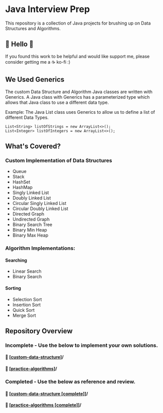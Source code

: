 # Java Interview Prep
This repository is a collection of Java projects for brushing up on Data Structures and Algorithms.

## 👋 Hello 👋
If you found this work to be helpful and would like support me, please consider getting me a ☕ ko-fi :)

## We Used Generics
The custom Data Structure and Algorithm Java classes are written with Generics. 
A Java class with Generics has a parameterized type which allows that Java class to use a different data type. 

Example: The Java List class uses Generics to allow us to define a list of different Data Types. 
```Java:
List<String> listOfStrings = new ArrayList<>();
List<Integer> listOfIntegers = new ArrayList<>();
```

## What's Covered?
### Custom Implementation of Data Structures
- Queue 
- Stack 
- HashSet
- HashMap
- Singly Linked List
- Doubly Linked List
- Circular Singly Linked List
- Circular Doubly Linked List
- Directed Graph
- Undirected Graph
- Binary Search Tree
- Binary Min Heap
- Binary Max Heap

### Algorithm Implementations:
#### Searching 
- Linear Search
- Binary Search
#### Sorting
- Selection Sort
- Insertion Sort
- Quick Sort
- Merge Sort

## Repository Overview
### Incomplete - Use the below to implement your own solutions.
#### 🎯 \[[custom-data-structure](https://github.com/yuelchen/java-interview-prep/tree/main/custom-data-structure)\]/
#### 🎯 \[[practice-algorithms](https://github.com/yuelchen/java-interview-prep/tree/main/practice-algorithms)\]/

### Completed - Use the below as reference and review. 
#### 🎯 \[[custom-data-structure \[complete\]](https://github.com/yuelchen/java-interview-prep/tree/main/custom-data-structure%20%5Bcomplete%5D)\]/
#### 🎯 \[[practice-algorithms \[complete\]](https://github.com/yuelchen/java-interview-prep/tree/main/practice-algorithms%20%5Bcomplete%5D)\]/


